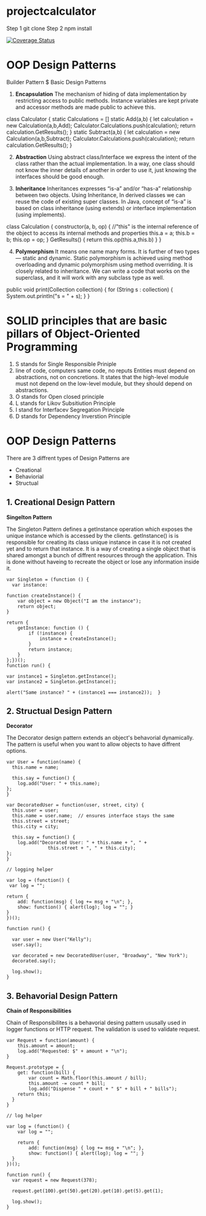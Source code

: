 # projectcalculator

Step 1
  git clone
Step 2
  npm install

<a href='https://coveralls.io/github/KarmDesai1/projectcalculator?branch=master'><img src='https://coveralls.io/repos/github/KarmDesai1/projectcalculator/badge.svg?branch=master' alt='Coverage Status' /></a>


# OOP Design Patterns
Builder Pattern
$ Basic Design Patterns
1. **Encapsulation** 
The mechanism of hiding of data implementation by restricting access to public methods. Instance variables are kept private and accessor methods are made public to achieve this.

class Calculator {
    static Calculations = []
    static Add(a,b) {
        let calculation = new Calculation(a,b,Add);
        Calculator.Calculations.push(calculation);
        return calculation.GetResults();
    }
    static Subtract(a,b) {
        let calculation = new Calculation(a,b,Subtract);
        Calculator.Calculations.push(calculation);
        return calculation.GetResults();
    }
    
2. **Abstraction**
Using abstract class/Interface we express the intent of the class rather than the actual implementation. In a way, one class should not know the inner details of another in order to use it, just knowing the interfaces should be good enough.

3. **Inheritance** 
Inheritances expresses “is-a” and/or “has-a” relationship between two objects. Using Inheritance, In derived classes we can reuse the code of existing super classes. In Java, concept of “is-a” is based on class inheritance (using extends) or interface implementation (using implements).

class Calculation {
    constructor(a, b, op) {
        //"this" is the internal reference of the object to access its internal methods and properties
        this.a = a;
        this.b = b;
        this.op = op;
    }
    GetResults() {
        return this.op(this.a,this.b)
    }
}

4. **Polymorphism**
It means one name many forms. It is further of two types — static and dynamic. Static polymorphism is achieved using method overloading and dynamic polymorphism using method overriding. It is closely related to inheritance. We can write a code that works on the superclass, and it will work with any subclass type as well.

public void print(Collection<String> collection) {
    for (String s : collection) {
        System.out.println("s = " + s);
    }
}
  
# SOLID principles that are basic pillars of Object-Oriented Programming
1. S stands for Single Responsible Priniple 
2. line of code, computers same code, no reputs
Entities must depend on abstractions, not on concretions. It states that the high-level module must not depend on the low-level module, but they should depend on abstractions.
2. O stands for Open closed principle
3. L stands for Likov Subsitiution Principle
4. I stand for Interfacev Segregation Principle
5. D stands for Dependency Inverstion Principle

# OOP Design Patterns
  There are 3 diffrent types of Design Patterns are 
  - Creational
  - Behaviorial
  - Structual
## 1. Creational Design Pattern
 **Singelton Pattern**

The Singleton Pattern defines a getInstance operation which exposes the unique instance which is accessed by the clients. getInstance() is is responsible for creating its class unique instance in case it is not created yet and to return that instance. It is a way of creating a single object that is shared amongst a bunch of diffrent resources through the application. This is done without haveing to recreate the object or lose any information inside it.
  
    var Singleton = (function () {
      var instance:
      
    function createInstance() {
        var object = new Object("I am the instance");
        return object;
    }
 
    return {
        getInstance: function () {
            if (!instance) {
                instance = createInstance();
            }
            return instance;
        }
    };})();
    function run() {
 
    var instance1 = Singleton.getInstance();
    var instance2 = Singleton.getInstance();
 
    alert("Same instance? " + (instance1 === instance2));  }

## 2. Structual Design Pattern
**Decorator**

The Decorator design pattern extends an object's behavorial dynamically. The pattern is useful when you want to allow objects to have diffrent options. 

    var User = function(name) {
      this.name = name;
 
      this.say = function() {
        log.add("User: " + this.name);
    };
    }
 
    var DecoratedUser = function(user, street, city) {
      this.user = user;
      this.name = user.name;  // ensures interface stays the same
      this.street = street;
      this.city = city;
 
      this.say = function() {
        log.add("Decorated User: " + this.name + ", " +
                   this.street + ", " + this.city);
    };
    }
 
    // logging helper
 
    var log = (function() {
     var log = "";
 
    return {
        add: function(msg) { log += msg + "\n"; },
        show: function() { alert(log); log = ""; }
    }
    })();
 
    function run() {
 
      var user = new User("Kelly");
      user.say();
 
      var decorated = new DecoratedUser(user, "Broadway", "New York");
      decorated.say();
 
      log.show();
    }

## 3. Behavorial Design Pattern
**Chain of Responsibilities**

Chain of Responsibilites is a behavorial desing pattern ususally used in logger functions or HTTP request. The validation is used to validate request. 

    var Request = function(amount) {
        this.amount = amount;
        log.add("Requested: $" + amount + "\n");
    }
 
    Request.prototype = {
        get: function(bill) {
            var count = Math.floor(this.amount / bill);
            this.amount -= count * bill;
            log.add("Dispense " + count + " $" + bill + " bills");
        return this;
      }
    }
 
    // log helper 
 
    var log = (function() {
        var log = "";
 
        return {
            add: function(msg) { log += msg + "\n"; },
            show: function() { alert(log); log = ""; }
      }
    })();
 
    function run() {
      var request = new Request(378);
 
      request.get(100).get(50).get(20).get(10).get(5).get(1);
 
      log.show();
    }





